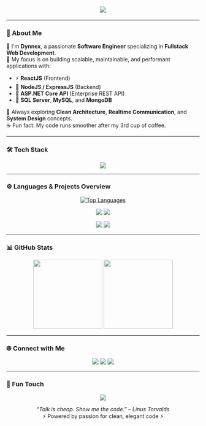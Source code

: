 <!-- 💠 Dynnex Profile README 💠 -->

<h1 align="center">
  <img src="https://readme-typing-svg.herokuapp.com?font=Fira+Code&weight=600&size=26&pause=1000&color=00FFFF&center=true&vCenter=true&width=700&lines=👋+Hi%2C+I'm+Dynnex!;💻+Software+Engineer+%26+Fullstack+Developer;🚀+ASP.NET+Core+%7C+ReactJS+%7C+NodeJS+%7C+SQL+Server;🔥+Let's+Build+Something+Awesome+Together!">
</h1>

---

### 🧩 About Me
💠 I'm **Dynnex**, a passionate **Software Engineer** specializing in **Fullstack Web Development**.  
🎯 My focus is on building scalable, maintainable, and performant applications with:
- ⚡ **ReactJS** (Frontend)
- 🚀 **NodeJS / ExpressJS** (Backend)
- 💠 **ASP.NET Core API** (Enterprise REST API)
- 🧠 **SQL Server**, **MySQL**, and **MongoDB**

💬 Always exploring **Clean Architecture**, **Realtime Communication**, and **System Design** concepts.  
☕ Fun fact: My code runs smoother after my 3rd cup of coffee.

---

### 🛠️ Tech Stack
<p align="center">
  <img src="https://skillicons.dev/icons?i=react,nodejs,express,cs,dotnet,js,ts,html,css,bootstrap,tailwind,mongodb,mysql,sqlite,azure,vscode,git,github,postman" />
</p>

---

### ⚙️ Languages & Projects Overview
<p align="center">
  <a href="https://github.com/DinhCNTT">
    <img src="https://github-readme-stats.vercel.app/api/top-langs/?username=DinhCNTT&langs_count=10&layout=compact&theme=tokyonight&hide_border=true&bg_color=0d1117&title_color=00ffff&text_color=ffffff&icon_color=00ffff" alt="Top Languages" />
  </a>
</p>

<p align="center">
  <img src="https://github-profile-summary-cards.vercel.app/api/cards/repos-per-language?username=DinhCNTT&theme=tokyonight" />
  <img src="https://github-profile-summary-cards.vercel.app/api/cards/most-commit-language?username=DinhCNTT&theme=tokyonight" />
</p>

<p align="center">
  <img src="https://github-profile-summary-cards.vercel.app/api/cards/stats?username=DinhCNTT&theme=tokyonight" />
  <img src="https://github-profile-summary-cards.vercel.app/api/cards/productive-time?username=DinhCNTT&theme=tokyonight&utcOffset=7" />
</p>

---

### 📊 GitHub Stats
<p align="center">
  <img src="https://github-readme-stats.vercel.app/api?username=DinhCNTT&show_icons=true&theme=tokyonight&hide_border=true&bg_color=0d1117&title_color=00ffff&icon_color=00ffff&text_color=ffffff" height="180"/>
  <img src="https://github-readme-streak-stats.herokuapp.com/?user=DinhCNTT&theme=tokyonight&hide_border=true&background=0d1117&fire=00ffff&ring=00ffff" height="180"/>
</p>

---

### 🌐 Connect with Me
<p align="center">
  <a href="https://www.facebook.com/YOUR_FB"><img src="https://img.shields.io/badge/Facebook-%231877F2.svg?&style=for-the-badge&logo=facebook&logoColor=white"/></a>
  <a href="https://www.linkedin.com/in/YOUR_LINKEDIN"><img src="https://img.shields.io/badge/LinkedIn-%230077B5.svg?&style=for-the-badge&logo=linkedin&logoColor=white"/></a>
  <a href="mailto:YOUR_EMAIL@gmail.com"><img src="https://img.shields.io/badge/Gmail-D14836?style=for-the-badge&logo=gmail&logoColor=white"/></a>
</p>

---

### 💫 Fun Touch
<p align="center">
  <img src="https://komarev.com/ghpvc/?username=DinhCNTT&label=PROFILE+VIEWS&color=00ffff&style=flat-square" />
</p>

<p align="center">
  <i>“Talk is cheap. Show me the code.” – Linus Torvalds</i><br/>
  ⚡ Powered by passion for clean, elegant code ⚡
</p>
